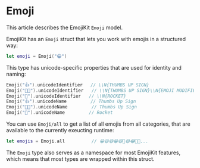 # Emoji

This article describes the EmojiKit ``Emoji`` model.

EmojiKit has an ``Emoji`` struct that lets you work with emojis in a structured way:

```swift
let emoji = Emoji("😀")
```

This type has unicode-specific properties that are used for identity and naming:

```swift
Emoji("👍").unicodeIdentifier   // \\N{THUMBS UP SIGN}
Emoji("👍🏿").unicodeIdentifier   // \\N{THUMBS UP SIGN}\\N{EMOJI MODIFIER FITZPATRICK TYPE-6}
Emoji("🚀").unicodeIdentifier   // \\N{ROCKET}
Emoji("👍").unicodeName         // Thumbs Up Sign
Emoji("👍🏿").unicodeName         // Thumbs Up Sign
Emoji("🚀").unicodeName         // Rocket
```

You can use ``Emoji/all`` to get a list of all emojis from all categories, that are available to the currently exeucting runtime:

```swift
let emojis = Emoji.all          // 😀😃😄😁😆🥹😅😂🤣🥲...
```

The ``Emoji`` type also serves as a namespace for most EmojiKit features, which means that most types are wrapped within this struct.



[GitHub]: https://github.com/Kankoda/EmojiKit
[Website]: https://kankoda.com/emojikit
